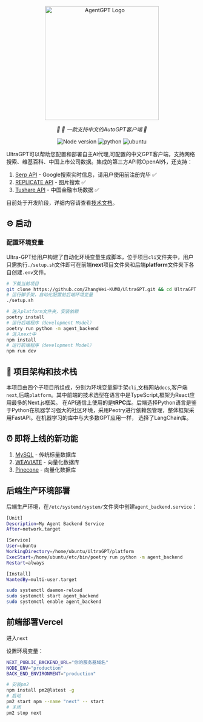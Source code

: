 <p align="center">
  <img src="https://github.com/ZhangWei-KUMO/UltraGPT/blob/main/logo_ultra.png?raw=true" height="300" alt="AgentGPT Logo"/>
</p>
<p align="center">
  <em>🤖 🤖 一款支持中文的AutoGPT客户端  🤖 </em>
</p>
<p align="center">
      <img alt="Node version" src="https://img.shields.io/static/v1?label=node&message=%20%3E=18&logo=node.js&color=2334D058" />
      <img src="https://img.shields.io/badge/python-%3E%3D3.11-blue" alt="python">
      <img src="https://img.shields.io/badge/ubuntu-22.04-orange" alt="ubuntu">
</p>

UltraGPT可以帮助您配置和部署自主AI代理,可配置的中文GPT客户端，支持网络搜索、维基百科、中国上市公司数据。集成的第三方API除OpenAI外，还支持：

1. [Serp API](https://serpapi.com/) - Google搜索实时信息，请用户使用前注册完毕 ✅
2. [REPLICATE API](https://https://replicate.com) - 图片搜索 ✅
3. [Tushare API](https://serpapi.com/) - 中国金融市场数据 ✅

目前处于开发阶段，详细内容请查看[技术文档](https://zhangwei-kumo.github.io/UltraGPT)。

## ⚙ 启动

### 配置环境变量
Ultra-GPT给用户构建了自动化环境变量生成脚本，位于项目`cli`文件夹中，用户只需执行`./setup.sh`文件即可在前端**next**项目文件夹和后端**platform**文件夹下各自创建`.env`文件。

```bash
# 下载当前项目
git clone https://github.com/ZhangWei-KUMO/UltraGPT.git && cd UltraGPT
# 运行脚手架，自动化配置前后端环境变量
./setup.sh
```

```bash
# 进入platform文件夹，安装依赖
poetry install
# 运行后端程序（development Model）
poetry run python -m agent_backend
# 进入next中
npm install
# 运行前端程序（development Model）
npm run dev
```

## 🚧 项目架构和技术栈

本项目由四个子项目所组成，分别为环境变量脚手架`cli`,文档网站`docs`,客户端`next`,后端`platform`。其中前端的技术选型在语言中是TypeScript,框架为React应用最多的Next.js框架。
在API通信上使用的是**tRPC**库。后端选择Python语言是鉴于Python在机器学习强大的社区环境，采用Peotry进行依赖包管理，整体框架采用FastAPI。在机器学习的库中与大多数GPT应用一样，
选择了LangChain库。

## ⏰ 即将上线的新功能

1. [MySQL]() - 传统标量数据库
2. [WEAVIATE](https://weaviate.io/) - 向量化数据库
3. [Pinecone](https://www.pinecone.io) - 向量化数据库

## 后端生产环境部署

后端生产环境，在`/etc/systemd/system/`文件夹中创建`agent_backend.service`：

```bash
[Unit]
Description=My Agent Backend Service
After=network.target

[Service]
User=ubuntu
WorkingDirectory=/home/ubuntu/UltraGPT/platform
ExecStart=/home/ubuntu/etc/bin/poetry run python -m agent_backend
Restart=always

[Install]
WantedBy=multi-user.target
```

```bash
sudo systemctl daemon-reload
sudo systemctl start agent_backend
sudo systemctl enable agent_backend
```

## 前端部署Vercel

进入`next`

设置环境变量：
```bash
NEXT_PUBLIC_BACKEND_URL="你的服务器域名"
NODE_ENV="production"
BACK_END_ENVIRONMENT="production"
```

```bash
# 安装pm2
npm install pm2@latest -g
# 启动
pm2 start npm --name "next" -- start
# 关闭
pm2 stop next
```
